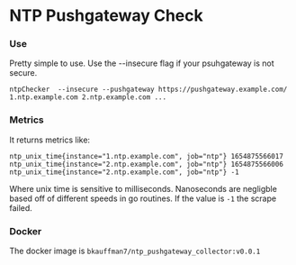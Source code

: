 # NTP Pushgateway Check
### Use
Pretty simple to use. Use the  --insecure flag if your psuhgateway is not secure.

```
ntpChecker  --insecure --pushgateway https://pushgateway.example.com/  1.ntp.example.com 2.ntp.example.com ...
```
### Metrics
It returns metrics like:
```
ntp_unix_time{instance="1.ntp.example.com", job="ntp"} 1654875566017
ntp_unix_time{instance="2.ntp.example.com", job="ntp"} 1654875566006
ntp_unix_time{instance="2.ntp.example.com", job="ntp"} -1
```
Where unix time is sensitive to milliseconds. Nanoseconds are negligble based off of different speeds in go routines.
If the value is `-1` the scrape failed.

### Docker
The docker image is `bkauffman7/ntp_pushgateway_collector:v0.0.1`
